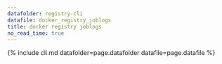 ```yaml
---
datafolder: registry-cli
datafile: docker_registry_joblogs
title: docker registry joblogs
no_read_time: true
---
```

<!--
Sorry, but the contents of this page are automatically generated from
Docker's source code. If you want to suggest a change to the text that appears
here, you'll need to open a ticket in the documentation repository:

https://github.com/docker/docker.github.io/issues/new
-->

{% include cli.md datafolder=page.datafolder datafile=page.datafile %}
